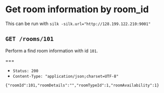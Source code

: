 # Get room information by room_id

This can be run with `silk -silk.url="http://128.199.122.210:9001"`

## `GET /rooms/101`

Perform a find room information with id `101`.

===

* `Status: 200`
* `Content-Type: "application/json;charset=UTF-8"`
```
{"roomId":101,"roomDetails":"","roomTypeId":1,"roomAvailability":1}
```
